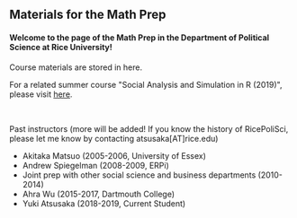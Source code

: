 ## Materials for the Math Prep

#### Welcome to the page of the Math Prep in the Department of Political Science at Rice University!
Course materials are stored in here.

For a related summer course "Social Analysis and Simulation in R (2019)", please visit [here](https://github.com/YukiAtsusaka/R_2019).



<br>

Past instructors (more will be added! If you know the history of RicePoliSci, please let me know by contacting atsusaka[AT]rice.edu)

- Akitaka Matsuo (2005-2006, University of Essex)
- Andrew Spiegelman (2008-2009, ERPi)
- Joint prep with other social science and business departments (2010-2014)
- Ahra Wu (2015-2017, Dartmouth College)
- Yuki Atsusaka (2018-2019, Current Student)
